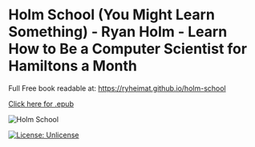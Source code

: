 # Holm School (You Might Learn Something) - Ryan Holm - Learn How to Be a Computer Scientist for Hamiltons a Month

Full Free book readable at: https://ryheimat.github.io/holm-school

[Click here for .epub](https://raw.githubusercontent.com/ryheimat/holm-school/master/Holm-School-You-Might-Learn-Something.epub)

![Holm School](https://raw.githubusercontent.com/ryheimat/holm-school/master/small_banner.png)

[![License: Unlicense](https://img.shields.io/badge/license-Unlicense-blue.svg)](http://unlicense.org/)

